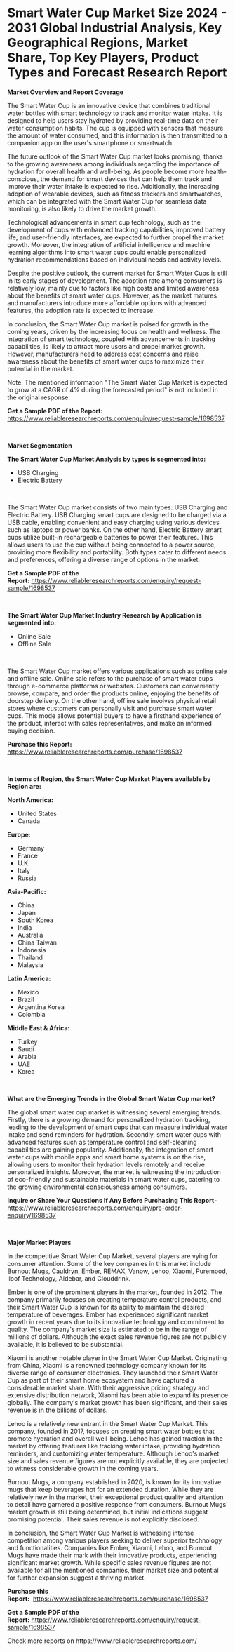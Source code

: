 <p><h1>Smart Water Cup Market Size 2024 - 2031 Global Industrial Analysis, Key Geographical Regions, Market Share, Top Key Players, Product Types and Forecast Research Report</h1></p><p><strong>Market Overview and Report Coverage</strong></p>
<p><p>The Smart Water Cup is an innovative device that combines traditional water bottles with smart technology to track and monitor water intake. It is designed to help users stay hydrated by providing real-time data on their water consumption habits. The cup is equipped with sensors that measure the amount of water consumed, and this information is then transmitted to a companion app on the user's smartphone or smartwatch.</p><p>The future outlook of the Smart Water Cup market looks promising, thanks to the growing awareness among individuals regarding the importance of hydration for overall health and well-being. As people become more health-conscious, the demand for smart devices that can help them track and improve their water intake is expected to rise. Additionally, the increasing adoption of wearable devices, such as fitness trackers and smartwatches, which can be integrated with the Smart Water Cup for seamless data monitoring, is also likely to drive the market growth.</p><p>Technological advancements in smart cup technology, such as the development of cups with enhanced tracking capabilities, improved battery life, and user-friendly interfaces, are expected to further propel the market growth. Moreover, the integration of artificial intelligence and machine learning algorithms into smart water cups could enable personalized hydration recommendations based on individual needs and activity levels.</p><p>Despite the positive outlook, the current market for Smart Water Cups is still in its early stages of development. The adoption rate among consumers is relatively low, mainly due to factors like high costs and limited awareness about the benefits of smart water cups. However, as the market matures and manufacturers introduce more affordable options with advanced features, the adoption rate is expected to increase.</p><p>In conclusion, the Smart Water Cup market is poised for growth in the coming years, driven by the increasing focus on health and wellness. The integration of smart technology, coupled with advancements in tracking capabilities, is likely to attract more users and propel market growth. However, manufacturers need to address cost concerns and raise awareness about the benefits of smart water cups to maximize their potential in the market.</p><p>Note: The mentioned information "The Smart Water Cup Market is expected to grow at a CAGR of 4% during the forecasted period" is not included in the original response.</p></p>
<p><strong>Get a Sample PDF of the Report:</strong> <a href="https://www.reliableresearchreports.com/enquiry/request-sample/1698537">https://www.reliableresearchreports.com/enquiry/request-sample/1698537</a></p>
<p>&nbsp;</p>
<p><strong>Market Segmentation</strong></p>
<p><strong>The Smart Water Cup Market Analysis by types is segmented into:</strong></p>
<p><ul><li>USB Charging</li><li>Electric Battery</li></ul></p>
<p>&nbsp;</p>
<p><p>The Smart Water Cup market consists of two main types: USB Charging and Electric Battery. USB Charging smart cups are designed to be charged via a USB cable, enabling convenient and easy charging using various devices such as laptops or power banks. On the other hand, Electric Battery smart cups utilize built-in rechargeable batteries to power their features. This allows users to use the cup without being connected to a power source, providing more flexibility and portability. Both types cater to different needs and preferences, offering a diverse range of options in the market.</p></p>
<p><strong>Get a Sample PDF of the Report:</strong>&nbsp;<a href="https://www.reliableresearchreports.com/enquiry/request-sample/1698537">https://www.reliableresearchreports.com/enquiry/request-sample/1698537</a></p>
<p>&nbsp;</p>
<p><strong>The Smart Water Cup Market Industry Research by Application is segmented into:</strong></p>
<p><ul><li>Online Sale</li><li>Offline Sale</li></ul></p>
<p>&nbsp;</p>
<p><p>The Smart Water Cup market offers various applications such as online sale and offline sale. Online sale refers to the purchase of smart water cups through e-commerce platforms or websites. Customers can conveniently browse, compare, and order the products online, enjoying the benefits of doorstep delivery. On the other hand, offline sale involves physical retail stores where customers can personally visit and purchase smart water cups. This mode allows potential buyers to have a firsthand experience of the product, interact with sales representatives, and make an informed buying decision.</p></p>
<p><strong>Purchase this Report:</strong>&nbsp; <a href="https://www.reliableresearchreports.com/purchase/1698537">https://www.reliableresearchreports.com/purchase/1698537</a></p>
<p>&nbsp;</p>
<p><strong>In terms of Region, the Smart Water Cup Market Players available by Region are:</strong></p>
<p>
    <p> <strong> North America: </strong>
        <ul>
            <li>United States</li>
            <li>Canada</li>
        </ul>
        </p> 
    <p> <strong> Europe: </strong>
        <ul>
            <li>Germany</li>
            <li>France</li>
            <li>U.K.</li>
            <li>Italy</li>
            <li>Russia</li>
        </ul>
        </p> 
    <p> <strong> Asia-Pacific: </strong>
        <ul>
            <li>China</li>
            <li>Japan</li>
            <li>South Korea</li>
            <li>India</li>
            <li>Australia</li>
            <li>China Taiwan</li>
            <li>Indonesia</li>
            <li>Thailand</li>
            <li>Malaysia</li>
        </ul>
        </p> 
    <p> <strong> Latin America: </strong>
        <ul>
            <li>Mexico</li>
            <li>Brazil</li>
            <li>Argentina Korea</li>
            <li>Colombia</li>
        </ul>
        </p> 
    <p> <strong> Middle East & Africa: </strong>
        <ul>
            <li>Turkey</li>
            <li>Saudi</li>
            <li>Arabia</li>
            <li>UAE</li>
            <li>Korea</li>
        </ul>
    </p>
    </p>
<p>&nbsp;</p>
<p><strong>What are the Emerging Trends in the Global Smart Water Cup market?</strong></p>
<p><p>The global smart water cup market is witnessing several emerging trends. Firstly, there is a growing demand for personalized hydration tracking, leading to the development of smart cups that can measure individual water intake and send reminders for hydration. Secondly, smart water cups with advanced features such as temperature control and self-cleaning capabilities are gaining popularity. Additionally, the integration of smart water cups with mobile apps and smart home systems is on the rise, allowing users to monitor their hydration levels remotely and receive personalized insights. Moreover, the market is witnessing the introduction of eco-friendly and sustainable materials in smart water cups, catering to the growing environmental consciousness among consumers.</p></p>
<p><strong>Inquire or Share Your Questions If Any Before Purchasing This Report</strong>- <a href="https://www.reliableresearchreports.com/enquiry/pre-order-enquiry/1698537">https://www.reliableresearchreports.com/enquiry/pre-order-enquiry/1698537</a></p>
<p>&nbsp;</p>
<p><strong>Major Market Players</strong></p>
<p><p>In the competitive Smart Water Cup Market, several players are vying for consumer attention. Some of the key companies in this market include Burnout Mugs, Cauldryn, Ember, REMAX, Vanow, Lehoo, Xiaomi, Puremood, iloof Technology, Aidebar, and Clouddrink.</p><p>Ember is one of the prominent players in the market, founded in 2012. The company primarily focuses on creating temperature control products, and their Smart Water Cup is known for its ability to maintain the desired temperature of beverages. Ember has experienced significant market growth in recent years due to its innovative technology and commitment to quality. The company's market size is estimated to be in the range of millions of dollars. Although the exact sales revenue figures are not publicly available, it is believed to be substantial.</p><p>Xiaomi is another notable player in the Smart Water Cup Market. Originating from China, Xiaomi is a renowned technology company known for its diverse range of consumer electronics. They launched their Smart Water Cup as part of their smart home ecosystem and have captured a considerable market share. With their aggressive pricing strategy and extensive distribution network, Xiaomi has been able to expand its presence globally. The company's market growth has been significant, and their sales revenue is in the billions of dollars. </p><p>Lehoo is a relatively new entrant in the Smart Water Cup Market. This company, founded in 2017, focuses on creating smart water bottles that promote hydration and overall well-being. Lehoo has gained traction in the market by offering features like tracking water intake, providing hydration reminders, and customizing water temperature. Although Lehoo's market size and sales revenue figures are not explicitly available, they are projected to witness considerable growth in the coming years.</p><p>Burnout Mugs, a company established in 2020, is known for its innovative mugs that keep beverages hot for an extended duration. While they are relatively new in the market, their exceptional product quality and attention to detail have garnered a positive response from consumers. Burnout Mugs' market growth is still being determined, but initial indications suggest promising potential. Their sales revenue is not explicitly disclosed.</p><p>In conclusion, the Smart Water Cup Market is witnessing intense competition among various players seeking to deliver superior technology and functionalities. Companies like Ember, Xiaomi, Lehoo, and Burnout Mugs have made their mark with their innovative products, experiencing significant market growth. While specific sales revenue figures are not available for all the mentioned companies, their market size and potential for further expansion suggest a thriving market.</p></p>
<p><strong>Purchase this Report:</strong>&nbsp;&nbsp;<a href="https://www.reliableresearchreports.com/purchase/1698537">https://www.reliableresearchreports.com/purchase/1698537</a></p>
<p></p>
<p><strong>Get a Sample PDF of the Report:</strong>&nbsp;<a href="https://www.reliableresearchreports.com/enquiry/request-sample/1698537">https://www.reliableresearchreports.com/enquiry/request-sample/1698537</a></p>
<p>Check more reports on https://www.reliableresearchreports.com/</p>